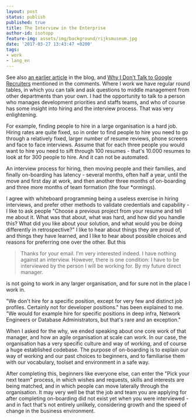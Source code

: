 ```yaml
---
layout: post
status: publish
published: true
title: The Interview in the Enterprise
author-id: isotopp
feature-img: assets/img/background/rijksmuseum.jpg
date: '2017-03-27 13:43:47 +0200'
tags:
- work
- lang_en
---
```


See also 
[an earlier article](http://blog.koehntopp.info/index.php/919-hello-i-am-interviewing-people/)
in the blog, and 
[Why I Don't Talk to Google Recruiters](http://www.yegor256.com/2017/02/21/say-no-to-google-recruiters.html)
mentioned in the comments. Where I work we have regular round tables, in
which you can talk and ask questions to middle management from other
departments than your own. I had the opportunity to talk to a person who
manages development priorities and staffs teams, and who of course has some
insight into hiring and the interview process. That was very enlightening.

For example, finding people to hire in a large organisation is a hard job.
Hiring rates are quite fixed, so in order to find people to hire you need to
go through a relatively fixed, larger number of resume reviews, phone
screens and face to face interviews. Assume that for each three people you
would want to hire you need to sift through 100 resumes - that's 10.000
resumes to look at for 300 people to hire. And it can not be automated.

An interview process for hiring, then moving people and their families, and
finally on-boarding has latency - several months, often half a year, until
the move and first day at work, and then another three months of on-boarding
and three more months of team formation (the four \*ormings). 

I agree with whiteboard programming being a useless exercise in hiring
interviews, and prefer other methods to validate credentials and capability -
I like to ask people "Choose a previous project from your resume and tell
me about it. What was that about, what was hard, and how did you handle
this? What did you like about your solution, and what would you be doing
differently in retrospective?" I like to hear about things they are proud
of, and things they have learned, and I like to hear about possible choices
and reasons for preferring one over the other. But this

> Thanks for your email. I'm very interested indeed. I have nothing against
> an interview. However, there is one condition: I have to be interviewed by
> the person I will be working for. By my future direct manager.

is not going to work in any larger organisation, and for sure not in the
place I work in.

"We don't hire for a specific position, except for very few and distinct job
profiles. Certainly not for developer positions." has been explained to me.
"We would for example hire for specific positions in deep infra, Network
Engineers or Database Administrators, but that's rare and an exception."

When I asked for the why, we ended speaking about one core work of that
manager, and how an agile organisation at scale can work. In our case, the
organisation has a very specific culture and way of working, and of course a
huge established codebase. The purpose of on-boarding is to explain our way
of working and our past choices to beginners, and to familiarise them with
our vocabulary, toolset and environment in a safe way.

After completing this, beginners like everyone else, can enter the "Pick
your next team" process, in which wishes and requests, skills and interests
are being matched, and in which people can move laterally through the
organisation. It may very well be that the job and team you are applying for
after completing on-boarding did not exist yet when you were interviewed -
and in fact that's not entirely unlikely, considering growth and the speed
of change in the business environment.
